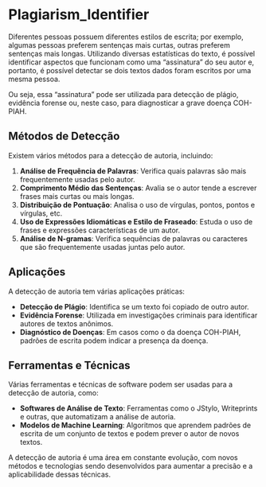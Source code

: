 # Plagiarism_Identifier

Diferentes pessoas possuem diferentes estilos de escrita; por exemplo, algumas pessoas preferem sentenças mais curtas, outras preferem sentenças mais longas. Utilizando diversas estatísticas do texto, é possível identificar aspectos que funcionam como uma “assinatura” do seu autor e, portanto, é possível detectar se dois textos dados foram escritos por uma mesma pessoa.

Ou seja, essa “assinatura” pode ser utilizada para detecção de plágio, evidência forense ou, neste caso, para diagnosticar a grave doença COH-PIAH.

## Métodos de Detecção

Existem vários métodos para a detecção de autoria, incluindo:

1. **Análise de Frequência de Palavras**: Verifica quais palavras são mais frequentemente usadas pelo autor.
2. **Comprimento Médio das Sentenças**: Avalia se o autor tende a escrever frases mais curtas ou mais longas.
3. **Distribuição de Pontuação**: Analisa o uso de vírgulas, pontos, pontos e vírgulas, etc.
4. **Uso de Expressões Idiomáticas e Estilo de Fraseado**: Estuda o uso de frases e expressões características de um autor.
5. **Análise de N-gramas**: Verifica sequências de palavras ou caracteres que são frequentemente usadas juntas pelo autor.

## Aplicações

A detecção de autoria tem várias aplicações práticas:

- **Detecção de Plágio**: Identifica se um texto foi copiado de outro autor.
- **Evidência Forense**: Utilizada em investigações criminais para identificar autores de textos anônimos.
- **Diagnóstico de Doenças**: Em casos como o da doença COH-PIAH, padrões de escrita podem indicar a presença da doença.

## Ferramentas e Técnicas

Várias ferramentas e técnicas de software podem ser usadas para a detecção de autoria, como:

- **Softwares de Análise de Texto**: Ferramentas como o JStylo, Writeprints e outras, que automatizam a análise de autoria.
- **Modelos de Machine Learning**: Algoritmos que aprendem padrões de escrita de um conjunto de textos e podem prever o autor de novos textos.

A detecção de autoria é uma área em constante evolução, com novos métodos e tecnologias sendo desenvolvidos para aumentar a precisão e a aplicabilidade dessas técnicas.
